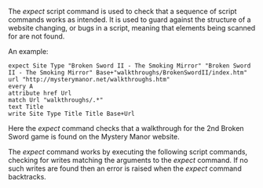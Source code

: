 The *expect* script command is used to check that a sequence of script
	commands works as intended.  It is used to guard against the structure of
	a website changing, or bugs in a script, meaning that elements being
	scanned for are not found.

An example:

~~~
expect Site Type "Broken Sword II - The Smoking Mirror" "Broken Sword II - The Smoking Mirror" Base+"walkthroughs/BrokenSwordII/index.htm"
url "http://mysterymanor.net/walkthroughs.htm"
every A
attribute href Url
match Url "walkthroughs/.*"
text Title
write Site Type Title Title Base+Url
~~~

Here the *expect* command checks that a walkthrough for the 2nd Broken Sword game
	is found on the Mystery Manor website.

The *expect* command works by executing the following script commands, checking
	for writes matching the arguments to the *expect* command.  If no such writes
	are found then an error is raised when the *expect* command backtracks.
